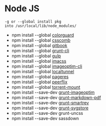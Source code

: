 # Node JS

    -g or --global install pkg 
    into /usr/local/lib/node_modules/

* npm install --global [colorguard](https://www.npmjs.org/package/colorguard)
* npm install --global [csscomb](https://www.npmjs.org/package/csscomb)
* npm install --global [gitbook](https://www.npmjs.org/package/gitbook)
* npm install --global [grunt-cli](https://www.npmjs.org/package/grunt-cli)
* npm install --global [gulp](https://www.npmjs.org/package/gulp)
* npm install --global [imacss](https://www.npmjs.org/package/imacss)
* npm install --global [imageoptim-cli](https://www.npmjs.org/package/imageoptim-cli)
* npm install --global [localtunnel](https://www.npmjs.org/package/localtunnel)
* npm install --global [pageres](https://www.npmjs.org/package/pageres)
* npm install --global [peerflix](https://www.npmjs.org/package/peerflix)
* npm install --global [torrent-mount](https://www.npmjs.org/package/torrent-mount)
* npm install --save-dev [grunt-imageoptim](https://www.npmjs.org/package/grunt-imageoptim)
* npm install --save-dev [grunt-markdown-pdf](https://www.npmjs.org/package/grunt-markdown-pdf)
* npm install --save-dev [grunt-smartrev](https://www.npmjs.org/package/grunt-smartrev)
* npm install --save-dev [grunt-svgstore]()
* npm install --save-dev grunt-uncss
* npm install --save-dev sassdown

